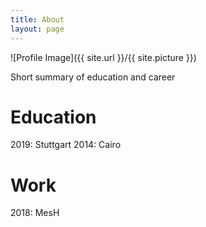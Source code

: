 ```yaml
---
title: About
layout: page
---
```

![Profile Image]({{ site.url }}/{{ site.picture }})

Short summary of education and career

# Education
2019: Stuttgart
2014: Cairo

# Work
2018: MesH
